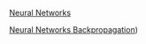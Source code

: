 [Neural Networks](https://www.youtube.com/watch?v=CqOfi41LfDw&t=2s)

[Neural Networks Backpropagation](https://www.youtube.com/watch?v=IN2XmBhILt4))


